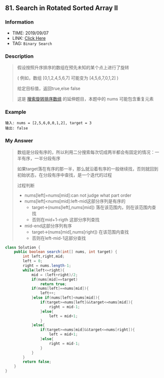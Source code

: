 ## 81. Search in Rotated Sorted Array II

### Information
* TIME: 2019/09/07
* LINK: [Click Here](https://leetcode-cn.com/problems/search-in-rotated-sorted-array-ii/)
* TAG: `Binary Search`

### Description
> 假设按照升序排序的数组在预先未知的某个点上进行了旋转
> 
> ( 例如，数组 [0,1,2,4,5,6,7] 可能变为 [4,5,6,7,0,1,2] )
> 
> 给定目标值，返回true,else false
>
> 这是 [搜索旋转排序数组](20190906.md) 的延伸题目，本题中的 nums  可能包含重复元素
>

### Example
```text
输入: nums = [2,5,6,0,0,1,2], target = 3
输出: false
```

### My Answer
> 数组是分段有序的，所以利用二分搜索每次切成两半都会有固定的情况：一半有序，一半分段有序
>
> 如果target落在有序的那一半，那么就沿着有序的一般继续找，否则就回到初始状态，在分段有序中查找，是一个迭代的过程
>
> 过程判断
> * nums[left]=nums[mid]:can not judge what part order
> * nums[left]<nums[mid]:left-mid这部分序列是有序的
>   * target->(nums[left],nums[mid]) 落在该范围内，则在该范围内查找
>   * 否则在mid+1-rigth 这部分序列查找
> * mid-end这部分序列有序
>   * target->(nums[mid],nums[right]) 在该范围内查找
>   * 否则在left-mid-1这部分查找
```java
class Solution {
    public boolean search(int[] nums, int target) {
        int left,right,mid;
        left = 0;
        right = nums.length-1;
        while(left<=right){
            mid = (left+right)/2;
            if(nums[mid]==target)
                return true;
            if(nums[left]==nums[mid]){
                left++;
            }else if(nums[left]<nums[mid]){
                if(target>=nums[left]&&target<=nums[mid]){
                    right = mid-1;
                }else{
                    left = mid+1;
                }
            }else{
                if(target>=nums[mid]&&target<=nums[right]){
                    left = mid+1;
                }else{
                    right = mid-1;
                }
            }
        }
        return false;
    }
}
```
